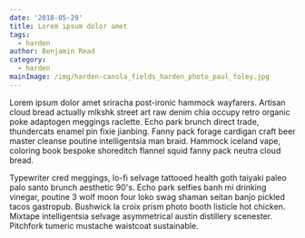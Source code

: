```yaml
---
date: '2018-05-29'
title: Lorem ipsum dolor amet
tags:
  - harden
author: Benjamin Read
category:
  - harden
mainImage: /img/harden-canola_fields_harden_photo_paul_foley.jpg
---
```

Lorem ipsum dolor amet sriracha post-ironic hammock wayfarers. Artisan cloud bread actually mlkshk street art raw denim chia occupy retro organic poke adaptogen meggings raclette. Echo park brunch direct trade, thundercats enamel pin fixie jianbing. Fanny pack forage cardigan craft beer master cleanse poutine intelligentsia man braid. Hammock iceland vape, coloring book bespoke shoreditch flannel squid fanny pack neutra cloud bread.



Typewriter cred meggings, lo-fi selvage tattooed health goth taiyaki paleo palo santo brunch aesthetic 90's. Echo park selfies banh mi drinking vinegar, poutine 3 wolf moon four loko swag shaman seitan banjo pickled tacos gastropub. Bushwick la croix prism photo booth listicle hot chicken. Mixtape intelligentsia selvage asymmetrical austin distillery scenester. Pitchfork tumeric mustache waistcoat sustainable.
